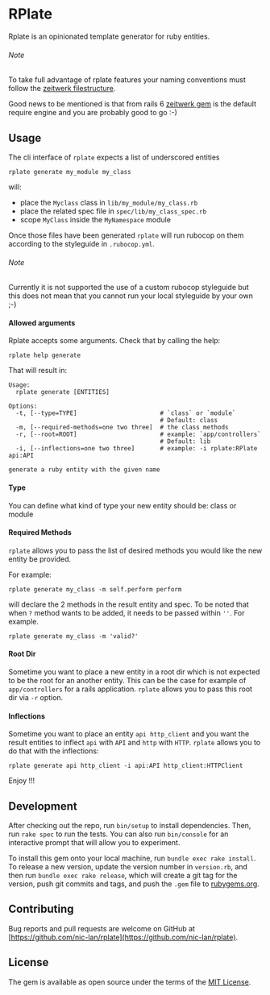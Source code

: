 # RPlate

Rplate is an opinionated template generator for ruby entities.

###### Note

To take full advantage of rplate features your naming conventions must follow the [zeitwerk filestructure](https://github.com/fxn/zeitwerk#file-structure).

Good news to be mentioned is that from rails 6 [zeitwerk gem](https://github.com/fxn/zeitwerk) is the default require engine and you are probably good to go :-)

## Usage

The cli interface of `rplate` expects a list of underscored entities

```console
rplate generate my_module my_class
```

will:
- place the `Myclass` class in `lib/my_module/my_class.rb`
- place the related spec file in `spec/lib/my_class_spec.rb`
- scope `MyClass` inside the `MyNamespace` module

Once those files have been generated `rplate` will run rubocop on them according to the styleguide in `.rubocop.yml`.

###### Note
Currently it is not supported the use of a custom rubocop styleguide but this does not mean that you cannot run your local styleguide by your own ;-)

#### Allowed arguments

Rplate accepts some arguments. Check that by calling the help:

```console
rplate help generate
```

That will result in:

```console
Usage:
  rplate generate [ENTITIES]

Options:
  -t, [--type=TYPE]                       # `class` or `module`
                                          # Default: class
  -m, [--required-methods=one two three]  # the class methods
  -r, [--root=ROOT]                       # example: `app/controllers`
                                          # Default: lib
  -i, [--inflections=one two three]       # example: -i rplate:RPlate api:API

generate a ruby entity with the given name
```

#### Type

You can define what kind of type your new entity should be: class or module

#### Required Methods

`rplate` allows you to pass the list of desired methods you would like the new entity be provided.

For example:

```console
rplate generate my_class -m self.perform perform
```

will declare the 2 methods in the result entity and spec.
To be noted that when `?` method wants to be added, it needs to be passed within `''`.
For example.

```console
rplate generate my_class -m 'valid?'
```

#### Root Dir

Sometime you want to place a new entity in a root dir which is not expected to be the root for an another entity.
This can be the case for example of `app/controllers` for a rails application.
`rplate` allows you to pass this root dir via `-r` option.

#### Inflections

Sometime you want to place an entity `api http_client` and you want the result entities to inflect `api` with `API` and `http` with `HTTP`.
`rplate` allows you to do that with the inflections:

```console
rplate generate api http_client -i api:API http_client:HTTPClient
```

Enjoy !!!

## Development

After checking out the repo, run `bin/setup` to install dependencies. Then, run `rake spec` to run the tests. You can also run `bin/console` for an interactive prompt that will allow you to experiment.

To install this gem onto your local machine, run `bundle exec rake install`. To release a new version, update the version number in `version.rb`, and then run `bundle exec rake release`, which will create a git tag for the version, push git commits and tags, and push the `.gem` file to [rubygems.org](https://rubygems.org).

## Contributing

Bug reports and pull requests are welcome on GitHub at [https://github.com/nic-lan/rplate](https://github.com/nic-lan/rplate).


## License

The gem is available as open source under the terms of the [MIT License](https://opensource.org/licenses/MIT).
